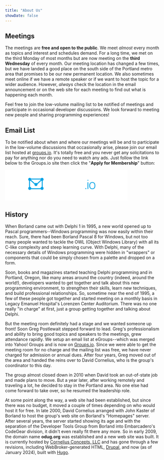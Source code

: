 ```yaml
---
title: "About Us"
showDate: false
---
```


## Meetings ##

The meetings are **free and open to the public**. We meet *almost* every month as topics and interest and schedules demand. For a long time, we met on the third Monday of most months but are now meeting on the **third Wednesday** of every month. Our meeting location has changed a few times, but we have landed a good place on the south side of the Portland metro area that promises to be our new permanent location. We also sometimes meet online if we have a remote speaker or if we want to host the topic for a wider audience. However, *always* check the location in the email announcement or on the web site for each meeting to find out what is happening each month.

Feel free to join the low-volume mailing list to be notified of meetings and participate in occasional developer discussions. We look forward to meeting new people and sharing programming experiences!

## Email List ##

To be notified about when and where our meetings will be and to participate in the low-volume discussions that occasionally arise, please join our email list hosted at [groups.io](https://groups.io/g/odug). It's totally free and you never get any solicitations to pay for anything nor do you need to watch any ads. Just follow the link below to the Groups.io site then click the "**Apply for Membership**" button:

[![](groupsio-logo.png)](https://groups.io/g/odug)

## History ##

When Borland came out with Delphi 1 in 1995, a new world opened up to Pascal programmers--Windows programming was now easily within their reach. Sure, there had been Borland Pascal 8 for Windows, but not too many people wanted to tackle the OWL (Object Windows Library) with all its C-like complexity and steep learning curve. With Delphi, many of the necessary details of Windows programming were hidden in "wrappers" or components that could be simply chosen from a palette and dropped on a form.

Soon, books and magazines started teaching Delphi programming and in Portland, Oregon, like many areas around the country (indeed, around the world!), developers wanted to get together and talk about this new programming environment, to strengthen their skills, learn new techniques, and build professional relationships. So, sometime near the end of 1995, a few of these people got together and started meeting on a monthly basis in Legacy Emanuel Hospital's Lorenzen Center Auditorium. There was no one really "in charge" at first, just a group getting together and talking about Delphi.

But the meeting room definitely had a stage and we wanted someone up front! Soon Greg Postlewait stepped forward to lead. Greg's professionalism and ability to bring good topics and speakers to the meetings, grew attendance rapidly. We setup an email list at eGroups--which was merged into Yahoo! Groups and is now on [Groups.io](https://groups.io/g/odug). Since we were able to get the meeting room for no charge and the mailing list was free, we have never charged for admission or annual dues. After four years, Greg moved out of the area and handed the reins over to David Cornelius, who is the group's coordinator to this day.

The group almost closed down in 2010 when David took an out-of-state job and made plans to move. But a year later, after working remotely and traveling a lot, he decided to stay in the Portland area. No one else had come forward to take over, so he resumed the leadership role.

At some point along the way, a web site had been established, but since there was no budget, it moved a couple of times depending on who would host it for free. In late 2000, David Cornelius arranged with John Kaster of Borland to host the group's web site on Borland's "Homepages" server. After several years, the server started showing its age and with the separation of the Developer Tools Group from Borland into Embarcadero's CodeGear division, it didn't even really fit there any more. So in early 2009, the domain name **odug.org** was established and a new web site was built. It is currently hosted by [Cornelius Concepts, LLC](https://corneliusconcepts.com) and has gone through a few revisions, including WebBroker-generated HTML, [Drupal](https://www.drupal.org/), and now (as of January 2024), built with [Hugo](https://gohugo.io/).
